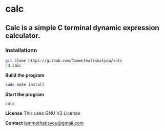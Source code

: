 # calc

## Calc is a simple C terminal dynamic expression calculator.

### Installationn
```bash
git clone https://github.com/Iammethatisnotyou/calc
cd calc
```

**Build the program**
```bash
sudo make install
```

**Start the program**
```bash
calc
```

**License**
This uses GNU V3 License

**Contact**
iammethatisyou@gmail.com

